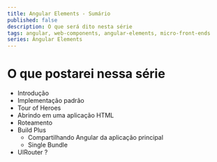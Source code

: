 ```yaml
---
title: Angular Elements - Sumário
published: false
description: O que será dito nesta série
tags: angular, web-components, angular-elements, micro-front-ends
series: Angular Elements
---
```


# O que postarei nessa série

- Introdução
- Implementação padrão
- Tour of Heroes
- Abrindo em uma aplicação HTML
- Roteamento
- Build Plus
    - Compartilhando Angular da aplicação principal
    - Single Bundle
- UIRouter ?
